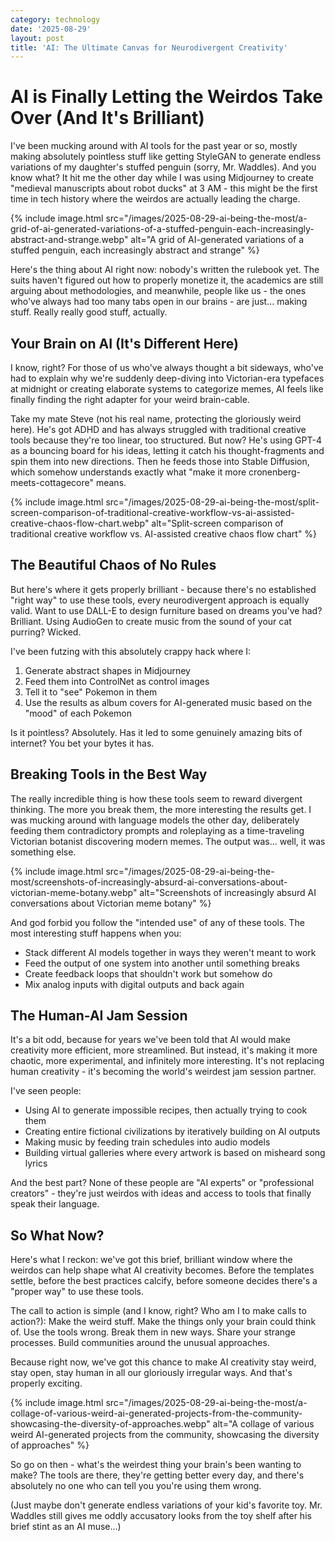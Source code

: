 ```yaml
---
category: technology
date: '2025-08-29'
layout: post
title: 'AI: The Ultimate Canvas for Neurodivergent Creativity'
---
```


# AI is Finally Letting the Weirdos Take Over (And It's Brilliant)

I've been mucking around with AI tools for the past year or so, mostly making absolutely pointless stuff like getting StyleGAN to generate endless variations of my daughter's stuffed penguin (sorry, Mr. Waddles). And you know what? It hit me the other day while I was using Midjourney to create "medieval manuscripts about robot ducks" at 3 AM - this might be the first time in tech history where the weirdos are actually leading the charge.

{% include image.html src="/images/2025-08-29-ai-being-the-most/a-grid-of-ai-generated-variations-of-a-stuffed-penguin-each-increasingly-abstract-and-strange.webp" alt="A grid of AI-generated variations of a stuffed penguin, each increasingly abstract and strange" %}

Here's the thing about AI right now: nobody's written the rulebook yet. The suits haven't figured out how to properly monetize it, the academics are still arguing about methodologies, and meanwhile, people like us - the ones who've always had too many tabs open in our brains - are just... making stuff. Really really good stuff, actually.

## Your Brain on AI (It's Different Here)

I know, right? For those of us who've always thought a bit sideways, who've had to explain why we're suddenly deep-diving into Victorian-era typefaces at midnight or creating elaborate systems to categorize memes, AI feels like finally finding the right adapter for your weird brain-cable.

Take my mate Steve (not his real name, protecting the gloriously weird here). He's got ADHD and has always struggled with traditional creative tools because they're too linear, too structured. But now? He's using GPT-4 as a bouncing board for his ideas, letting it catch his thought-fragments and spin them into new directions. Then he feeds those into Stable Diffusion, which somehow understands exactly what "make it more cronenberg-meets-cottagecore" means.

{% include image.html src="/images/2025-08-29-ai-being-the-most/split-screen-comparison-of-traditional-creative-workflow-vs-ai-assisted-creative-chaos-flow-chart.webp" alt="Split-screen comparison of traditional creative workflow vs. AI-assisted creative chaos flow chart" %}

## The Beautiful Chaos of No Rules

But here's where it gets properly brilliant - because there's no established "right way" to use these tools, every neurodivergent approach is equally valid. Want to use DALL-E to design furniture based on dreams you've had? Brilliant. Using AudioGen to create music from the sound of your cat purring? Wicked. 

I've been futzing with this absolutely crappy hack where I:
1. Generate abstract shapes in Midjourney
2. Feed them into ControlNet as control images
3. Tell it to "see" Pokemon in them
4. Use the results as album covers for AI-generated music based on the "mood" of each Pokemon

Is it pointless? Absolutely. Has it led to some genuinely amazing bits of internet? You bet your bytes it has.

## Breaking Tools in the Best Way

The really incredible thing is how these tools seem to reward divergent thinking. The more you break them, the more interesting the results get. I was mucking around with language models the other day, deliberately feeding them contradictory prompts and roleplaying as a time-traveling Victorian botanist discovering modern memes. The output was... well, it was something else.

{% include image.html src="/images/2025-08-29-ai-being-the-most/screenshots-of-increasingly-absurd-ai-conversations-about-victorian-meme-botany.webp" alt="Screenshots of increasingly absurd AI conversations about Victorian meme botany" %}

And god forbid you follow the "intended use" of any of these tools. The most interesting stuff happens when you:
- Stack different AI models together in ways they weren't meant to work
- Feed the output of one system into another until something breaks
- Create feedback loops that shouldn't work but somehow do
- Mix analog inputs with digital outputs and back again

## The Human-AI Jam Session

It's a bit odd, because for years we've been told that AI would make creativity more efficient, more streamlined. But instead, it's making it more chaotic, more experimental, and infinitely more interesting. It's not replacing human creativity - it's becoming the world's weirdest jam session partner.

I've seen people:
- Using AI to generate impossible recipes, then actually trying to cook them
- Creating entire fictional civilizations by iteratively building on AI outputs
- Making music by feeding train schedules into audio models
- Building virtual galleries where every artwork is based on misheard song lyrics

And the best part? None of these people are "AI experts" or "professional creators" - they're just weirdos with ideas and access to tools that finally speak their language.

## So What Now?

Here's what I reckon: we've got this brief, brilliant window where the weirdos can help shape what AI creativity becomes. Before the templates settle, before the best practices calcify, before someone decides there's a "proper way" to use these tools.

The call to action is simple (and I know, right? Who am I to make calls to action?): Make the weird stuff. Make the things only your brain could think of. Use the tools wrong. Break them in new ways. Share your strange processes. Build communities around the unusual approaches.

Because right now, we've got this chance to make AI creativity stay weird, stay open, stay human in all our gloriously irregular ways. And that's properly exciting.

{% include image.html src="/images/2025-08-29-ai-being-the-most/a-collage-of-various-weird-ai-generated-projects-from-the-community-showcasing-the-diversity-of-approaches.webp" alt="A collage of various weird AI-generated projects from the community, showcasing the diversity of approaches" %}

So go on then - what's the weirdest thing your brain's been wanting to make? The tools are there, they're getting better every day, and there's absolutely no one who can tell you you're using them wrong.

(Just maybe don't generate endless variations of your kid's favorite toy. Mr. Waddles still gives me oddly accusatory looks from the toy shelf after his brief stint as an AI muse...)
